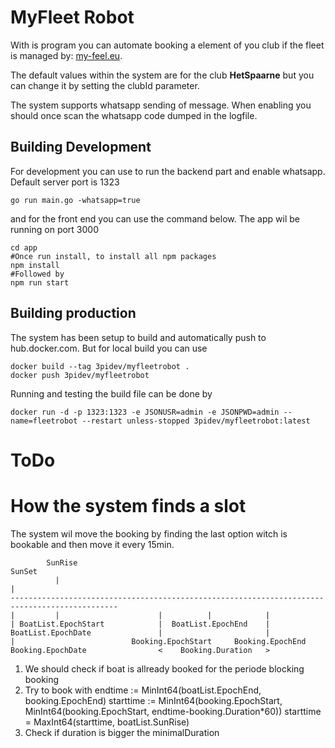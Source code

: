 # MyFleet Robot
With is program you can automate booking a element of you club if the fleet is managed by: [my-feel.eu](https://my-fleet.eu/).

The default values within the system are for the club **HetSpaarne** but you can change it by setting the clubId parameter.

The system supports whatsapp sending of message. When enabling you should once scan the whatsapp code dumped in the logfile.
 
## Building Development

For development you can use to run the backend part and enable whatsapp. Default server port is 1323
```
go run main.go -whatsapp=true
```
and for the front end you can use the command below. The app wil be running on port 3000
```
cd app
#Once run install, to install all npm packages
npm install
#Followed by
npm run start
``` 

## Building production

The system has been setup to build and automatically push to hub.docker.com. But for local build you can use

```
docker build --tag 3pidev/myfleetrobot .
docker push 3pidev/myfleetrobot
```

Running and testing the build file can be done by
```
docker run -d -p 1323:1323 -e JSONUSR=admin -e JSONPWD=admin --name=fleetrobot --restart unless-stopped 3pidev/myfleetrobot:latest
```

# ToDo


# How the system finds a slot
The system wil move the booking by finding the last option witch is bookable and then move it every 15min.

```
        SunRise                                                           SunSet
          |                                                                 |
----------------------------------------------------------------------------------------------
|         |                      |          |            | 
| BoatList.EpochStart            |  BoatList.EpochEnd    |
BoatList.EpochDate               |                       |
|                          Booking.EpochStart     Booking.EpochEnd        
Booking.EpochDate                <    Booking.Duration   >
```

1. We should check if boat is allready booked for the periode blocking booking
2. Try to book with 	endtime := MinInt64(boatList.EpochEnd, booking.EpochEnd)
	starttime := MinInt64(booking.EpochStart, MinInt64(booking.EpochStart, endtime-booking.Duration*60))
	starttime = MaxInt64(starttime, boatList.SunRise)
3. Check if duration is bigger the minimalDuration